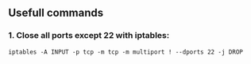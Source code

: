 ## Usefull commands
### 1. Close all ports except 22 with iptables:
```
iptables -A INPUT -p tcp -m tcp -m multiport ! --dports 22 -j DROP
```
